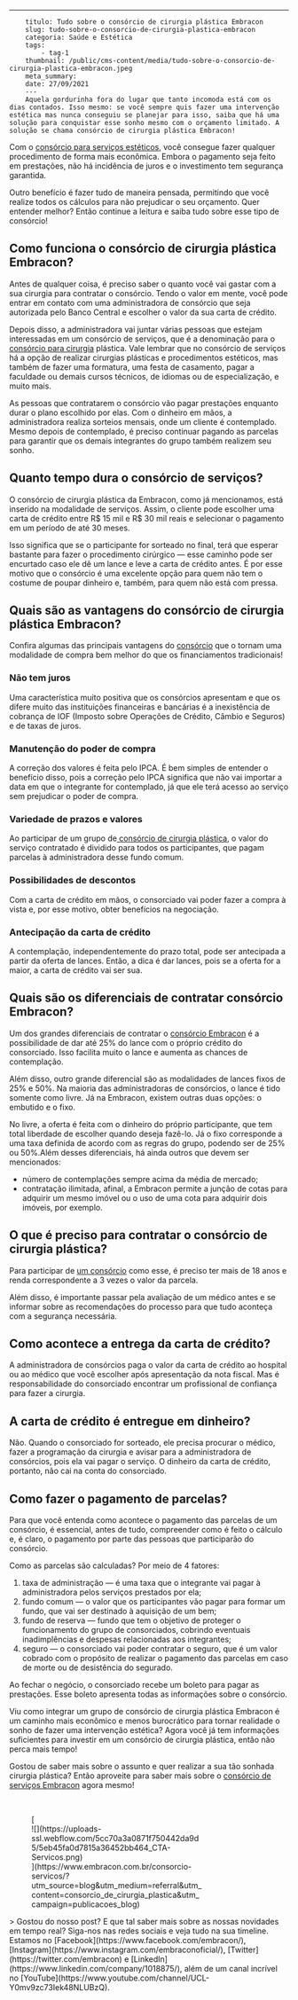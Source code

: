 ---
        titulo: Tudo sobre o consórcio de cirurgia plástica Embracon
        slug: tudo-sobre-o-consorcio-de-cirurgia-plastica-embracon
        categoria: Saúde e Estética
        tags:
            - tag-1
        thumbnail: /public/cms-content/media/tudo-sobre-o-consorcio-de-cirurgia-plastica-embracon.jpeg
        meta_summary: 
        date: 27/09/2021
        ---
        Aquela gordurinha fora do lugar que tanto incomoda está com os dias contados. Isso mesmo: se você sempre quis fazer uma intervenção estética mas nunca conseguiu se planejar para isso, saiba que há uma solução para conquistar esse sonho mesmo com o orçamento limitado. A solução se chama consórcio de cirurgia plástica Embracon!

Com o [consórcio para serviços estéticos](https://www.embracon.com.br/blog/5-duvidas-sobre-o-consorcio-de-cirurgia), você consegue fazer qualquer procedimento de forma mais econômica. Embora o pagamento seja feito em prestações, não há incidência de juros e o investimento tem segurança garantida.

Outro benefício é fazer tudo de maneira pensada, permitindo que você realize todos os cálculos para não prejudicar o seu orçamento. Quer entender melhor? Então continue a leitura e saiba tudo sobre esse tipo de consórcio!

Como funciona o consórcio de cirurgia plástica Embracon?
--------------------------------------------------------

Antes de qualquer coisa, é preciso saber o quanto você vai gastar com a sua cirurgia para contratar o consórcio. Tendo o valor em mente, você pode entrar em contato com uma administradora de consórcio que seja autorizada pelo Banco Central e escolher o valor da sua carta de crédito.

Depois disso, a administradora vai juntar várias pessoas que estejam interessadas em um consórcio de serviços, que é a denominação para o [consórcio para cirurgia](https://www.embracon.com.br/consorcio-servicos) plástica. Vale lembrar que no consórcio de serviços há a opção de realizar cirurgias plásticas e procedimentos estéticos, mas também de fazer uma formatura, uma festa de casamento, pagar a faculdade ou demais cursos técnicos, de idiomas ou de especialização, e muito mais.

As pessoas que contratarem o consórcio vão pagar prestações enquanto durar o plano escolhido por elas. Com o dinheiro em mãos, a administradora realiza sorteios mensais, onde um cliente é contemplado. Mesmo depois de contemplado, é preciso continuar pagando as parcelas para garantir que os demais integrantes do grupo também realizem seu sonho.

Quanto tempo dura o consórcio de serviços?
------------------------------------------

O consórcio de cirurgia plástica da Embracon, como já mencionamos, está inserido na modalidade de serviços. Assim, o cliente pode escolher uma carta de crédito entre R$ 15 mil e R$ 30 mil reais e selecionar o pagamento em um período de até 30 meses.

Isso significa que se o participante for sorteado no final, terá que esperar bastante para fazer o procedimento cirúrgico — esse caminho pode ser encurtado caso ele dê um lance e leve a carta de crédito antes. É por esse motivo que o consórcio é uma excelente opção para quem não tem o costume de poupar dinheiro e, também, para quem não está com pressa.

Quais são as vantagens do consórcio de cirurgia plástica Embracon?
------------------------------------------------------------------

Confira algumas das principais vantagens do [consórcio](https://www.embracon.com.br/consorcio-servicos) que o tornam uma modalidade de compra bem melhor do que os financiamentos tradicionais!

### Não tem juros

Uma característica muito positiva que os consórcios apresentam e que os difere muito das instituições financeiras e bancárias é a inexistência de cobrança de IOF (Imposto sobre Operações de Crédito, Câmbio e Seguros) e de taxas de juros.

### Manutenção do poder de compra

A correção dos valores é feita pelo IPCA. É bem simples de entender o benefício disso, pois a correção pelo IPCA significa que não vai importar a data em que o integrante for contemplado, já que ele terá acesso ao serviço sem prejudicar o poder de compra.

### Variedade de prazos e valores

Ao participar de um grupo de[ consórcio de cirurgia plástica](https://www.embracon.com.br/blog/5-duvidas-sobre-o-consorcio-de-cirurgia), o valor do serviço contratado é dividido para todos os participantes, que pagam parcelas à administradora desse fundo comum.

### Possibilidades de descontos

Com a carta de crédito em mãos, o consorciado vai poder fazer a compra à vista e, por esse motivo, obter benefícios na negociação.

### Antecipação da carta de crédito

A contemplação, independentemente do prazo total, pode ser antecipada a partir da oferta de lances. Então, a dica é dar lances, pois se a oferta for a maior, a carta de crédito vai ser sua.

Quais são os diferenciais de contratar consórcio Embracon?
----------------------------------------------------------

Um dos grandes diferenciais de contratar o [consórcio Embracon](https://www.embracon.com.br/consorcio-servicos) é a possibilidade de dar até 25% do lance com o próprio crédito do consorciado. Isso facilita muito o lance e aumenta as chances de contemplação.

Além disso, outro grande diferencial são as modalidades de lances fixos de 25% e 50%. Na maioria das administradoras de consórcios, o lance é tido somente como livre. Já na Embracon, existem outras duas opções: o embutido e o fixo.

No livre, a oferta é feita com o dinheiro do próprio participante, que tem total liberdade de escolher quando deseja fazê-lo. Já o fixo corresponde a uma taxa definida de acordo com as regras do grupo, podendo ser de 25% ou 50%.Além desses diferenciais, há ainda outros que devem ser mencionados:

- número de contemplações sempre acima da média de mercado;
- contratação ilimitada, afinal, a Embracon permite a junção de cotas para adquirir um mesmo imóvel ou o uso de uma cota para adquirir dois imóveis, por exemplo.

O que é preciso para contratar o consórcio de cirurgia plástica?
----------------------------------------------------------------

Para participar de [um consórcio](https://www.embracon.com.br/consorcio-servicos) como esse, é preciso ter mais de 18 anos e renda correspondente a 3 vezes o valor da parcela.

Além disso, é importante passar pela avaliação de um médico antes e se informar sobre as recomendações do processo para que tudo aconteça com a segurança necessária.

Como acontece a entrega da carta de crédito?
--------------------------------------------

A administradora de consórcios paga o valor da carta de crédito ao hospital ou ao médico que você escolher após apresentação da nota fiscal. Mas é responsabilidade do consorciado encontrar um profissional de confiança para fazer a cirurgia.

A carta de crédito é entregue em dinheiro?
------------------------------------------

Não. Quando o consorciado for sorteado, ele precisa procurar o médico, fazer a programação da cirurgia e avisar para a administradora de consórcios, pois ela vai pagar o serviço. O dinheiro da carta de crédito, portanto, não cai na conta do consorciado.

Como fazer o pagamento de parcelas?
-----------------------------------

Para que você entenda como acontece o pagamento das parcelas de um consórcio, é essencial, antes de tudo, compreender como é feito o cálculo e, é claro, o pagamento por parte das pessoas que participarão do consórcio.

Como as parcelas são calculadas? Por meio de 4 fatores:

1. taxa de administração — é uma taxa que o integrante vai pagar à administradora pelos serviços prestados por ela;
2. fundo comum — o valor que os participantes vão pagar para formar um fundo, que vai ser destinado à aquisição de um bem;
3. fundo de reserva — fundo que tem o objetivo de proteger o funcionamento do grupo de consorciados, cobrindo eventuais inadimplências e despesas relacionadas aos integrantes;
4. seguro — o consorciado vai poder contratar o seguro, que é um valor cobrado com o propósito de realizar o pagamento das parcelas em caso de morte ou de desistência do segurado.

Ao fechar o negócio, o consorciado recebe um boleto para pagar as prestações. Esse boleto apresenta todas as informações sobre o consórcio.

Viu como integrar um grupo de consórcio de cirurgia plástica Embracon é um caminho mais econômico e menos burocrático para tornar realidade o sonho de fazer uma intervenção estética? Agora você já tem informações suficientes para investir em um consórcio de cirurgia plástica, então não perca mais tempo!

Gostou de saber mais sobre o assunto e quer realizar a sua tão sonhada cirurgia plástica? Então aproveite para saber mais sobre o [consórcio de serviços Embracon](https://www.embracon.com.br/consorcio-servicos) agora mesmo!

‍

<figure class="w-richtext-figure-type-image w-richtext-align-center" style="max-width:310px">[<div>![](https://uploads-ssl.webflow.com/5cc70a3a0871f750442da9d5/5eb45fa0d7815a36452bb464_CTA-Servicos.png)</div>](https://www.embracon.com.br/consorcio-servicos/?utm_source=blog&utm_medium=referral&utm_content=consorcio_de_cirurgia_plastica&utm_campaign=publicacoes_blog)</figure>> Gostou do nosso post? E que tal saber mais sobre as nossas novidades em tempo real? Siga-nos nas redes sociais e veja tudo na sua timeline. Estamos no [Facebook](https://www.facebook.com/embracon/), [Instagram](https://www.instagram.com/embraconoficial/), [Twitter](https://twitter.com/embracon) e [LinkedIn](https://www.linkedin.com/company/1018875/), além de um canal incrível no [YouTube](https://www.youtube.com/channel/UCL-Y0mv9zc73Iek48NLUBzQ).
        